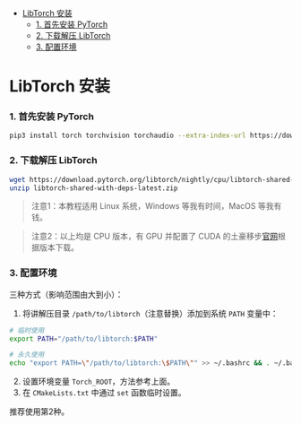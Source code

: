 - [LibTorch 安装](#libtorch-安装)
    - [1. 首先安装 PyTorch](#1-首先安装-pytorch)
    - [2. 下载解压 LibTorch](#2-下载解压-libtorch)
    - [3. 配置环境](#3-配置环境)

# LibTorch 安装

### 1. 首先安装 PyTorch

```bash
pip3 install torch torchvision torchaudio --extra-index-url https://download.pytorch.org/whl/cpu
```

### 2. 下载解压 LibTorch

```bash
wget https://download.pytorch.org/libtorch/nightly/cpu/libtorch-shared-with-deps-latest.zip
unzip libtorch-shared-with-deps-latest.zip
```

> 注意1：本教程适用 Linux 系统，Windows 等我有时间，MacOS 等我有钱。

> 注意2：以上均是 CPU 版本，有 GPU 并配置了 CUDA 的土豪移步[官网](https://pytorch.org/get-started/locally/)根据版本下载。


### 3. 配置环境

三种方式（影响范围由大到小）：
1. 将讲解压目录 `/path/to/libtorch`（注意替换）添加到系统 `PATH` 变量中：

```bash
# 临时使用
export PATH="/path/to/libtorch:$PATH"

# 永久使用
echo "export PATH=\"/path/to/libtorch:\$PATH\"" >> ~/.bashrc && . ~/.bashrc
```

2. 设置环境变量 `Torch_ROOT`，方法参考上面。
3. 在 `CMakeLists.txt` 中通过 `set` 函数临时设置。

推荐使用第2种。
